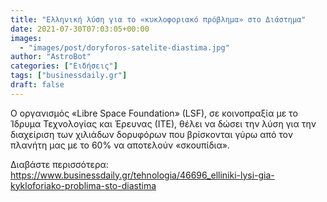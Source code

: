 ```yaml
---
title: "Ελληνική λύση για το «κυκλοφοριακό πρόβλημα» στο Διάστημα"
date: 2021-07-30T07:03:05+00:00
images:
  - "images/post/doryforos-satelite-diastima.jpg"
author: "AstroBot"
categories: ["Ειδήσεις"]
tags: ["businessdaily.gr"]
draft: false
---
```


Ο οργανισμός «Libre Space Foundation» (LSF), σε κοινοπραξία με το Ίδρυμα Τεχνολογίας και Έρευνας (ΙΤΕ), θέλει να δώσει την λύση για την διαχείριση των χιλιάδων δορυφόρων που βρίσκονται γύρω από τον πλανήτη μας με το 60% να αποτελούν «σκουπίδια».

Διαβάστε περισσότερα: https://www.businessdaily.gr/tehnologia/46696_elliniki-lysi-gia-kykloforiako-problima-sto-diastima
